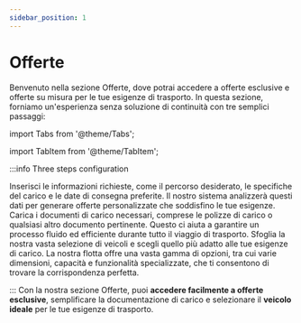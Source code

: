 ```yaml
---
sidebar_position: 1
---
```


# Offerte

Benvenuto nella sezione Offerte, dove potrai accedere a offerte esclusive e offerte su misura per le tue esigenze di trasporto. In questa sezione, forniamo un'esperienza senza soluzione di continuità con tre semplici passaggi:


import Tabs from '@theme/Tabs';

import TabItem from '@theme/TabItem';

:::info Three steps configuration

<Tabs>
  <TabItem value="Step 1: Dati dell'offerta" label="Step 1: Dati dell'offerta">Inserisci le informazioni richieste, come il percorso desiderato, le specifiche del carico e le date di consegna preferite. Il nostro sistema analizzerà questi dati per generare offerte personalizzate che soddisfino le tue esigenze.</TabItem>
  <TabItem value="Step 2: Inserimento documento" label="Step 2: Inserimento documento">Carica i documenti di carico necessari, comprese le polizze di carico o qualsiasi altro documento pertinente. Questo ci aiuta a garantire un processo fluido ed efficiente durante tutto il viaggio di trasporto.</TabItem>
  <TabItem value="Step 3: Selezione veicolo" label="Step 3: Selezione veicolo">Sfoglia la nostra vasta selezione di veicoli e scegli quello più adatto alle tue esigenze di carico. La nostra flotta offre una vasta gamma di opzioni, tra cui varie dimensioni, capacità e funzionalità specializzate, che ti consentono di trovare la corrispondenza perfetta.</TabItem>
  
</Tabs>

:::
Con la nostra sezione Offerte, puoi **accedere facilmente a offerte esclusive**, semplificare la documentazione di carico e selezionare il **veicolo ideale** per le tue esigenze di trasporto.